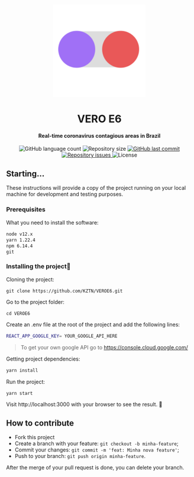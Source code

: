 
<p align="center">
    <img alt="VEROE6" title="#app" src=".github/icon.svg" width="250px" />
</p>
    <h1 align="center">VERO E6</h1>

<h4 align="center">Real-time coronavirus contagious areas in Brazil</h4>
<p align="center">
  <img alt="GitHub language count" src="https://img.shields.io/github/languages/count/KZTN/VEROE6.svg">

  <img alt="Repository size" src="https://img.shields.io/github/repo-size/KZTN/VEROE6.svg">
  
  <a href="https://github.com/KZTN/COVID-RN/commits/master">
    <img alt="GitHub last commit" src="https://img.shields.io/github/last-commit/KZTN/VEROE6.svg">
  </a>

  <a href="https://github.com/KZTN/VEROE6/issues">
    <img alt="Repository issues" src="https://img.shields.io/github/issues/KZTN/VEROE6.svg">
  </a>

  <img alt="License" src="https://img.shields.io/badge/license-MIT-brightgreen">
</p>


## Starting...
These instructions will provide a copy of the project running on your local machine for development and testing purposes.

### Prerequisites
What you need to install the software:

```
node v12.x
yarn 1.22.4
npm 6.14.4
git
```
### Installing the project🚀
Cloning the project:

```
git clone https://github.com/KZTN/VEROE6.git
```

Go to the project folder:

```
cd VEROE6
```

Create an .env file at the root of the project and add the following lines:

```bash
REACT_APP_GOOGLE_KEY= YOUR_GOOGLE_API_HERE
```
> To get your own google API go to https://console.cloud.google.com/

Getting project dependencies:

```bash
yarn install
```

Run the project:

```bash
yarn start
```

Visit http://localhost:3000 with your browser to see the result. 🎉

## How to contribute

- Fork this project
- Create a branch with your feature: `git checkout -b minha-feature`;
- Commit your changes: `git commit -m 'feat: Minha nova feature'`;
- Push to your branch: `git push origin minha-feature`.

After the merge of your pull request is done, you can delete your branch.
